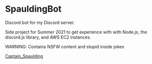 # SpauldingBot
Discord bot for my Discord server.

Side project for Summer 2021 to get experience with with Node.js, the discord.js library, and AWS EC2 instances.

WARNING: Contains NSFW content and stupid inside jokes

[Captain_Spaulding](../assets/spaulding.jpg)
